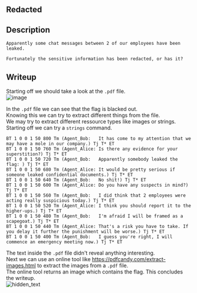 ## Redacted

## Description
```
Apparently some chat messages between 2 of our employees have been leaked.

Fortunately the sensitive information has been redacted, or has it?
```

## Writeup

Starting off we should take a look at the `.pdf` file. <br/>
![image](https://github.com/CTF-Citadel/challenges/assets/110562298/ef6c06eb-5c64-4282-9d9a-5d2eb9917fab)

In the `.pdf` file we can see that the flag is blacked out. <br/>
Knowing this we can try to extract different things from the file. <br/>
We may try to extract different ressource types like images or strings. <br/>
Starting off we can try a `strings` command. <br/>
```
BT 1 0 0 1 50 800 Tm (Agent_Bob:   It has come to my attention that we may have a mole in our company.) Tj T* ET
BT 1 0 0 1 50 760 Tm (Agent_Alice: Is there any evidence for your superstition?) Tj T* ET
BT 1 0 0 1 50 720 Tm (Agent_Bob:   Apparently somebody leaked the flag: ) Tj T* ET
BT 1 0 0 1 50 680 Tm (Agent_Alice: It would be pretty serious if someone leaked confidential documents.) Tj T* ET
BT 1 0 0 1 50 640 Tm (Agent_Bob:   No shit!) Tj T* ET
BT 1 0 0 1 50 600 Tm (Agent_Alice: Do you have any suspects in mind?) Tj T* ET
BT 1 0 0 1 50 560 Tm (Agent_Bob:   I did think that 2 employees were acting really suspicious today.) Tj T* ET
BT 1 0 0 1 50 520 Tm (Agent_Alice: I think you should report it to the higher-ups.) Tj T* ET
BT 1 0 0 1 50 480 Tm (Agent_Bob:   I'm afraid I will be framed as a scapegoat.) Tj T* ET
BT 1 0 0 1 50 440 Tm (Agent_Alice: That's a risk you have to take. If you delay it further the punishment will be worse.) Tj T* ET
BT 1 0 0 1 50 400 Tm (Agent_Bob:   I guess you're right, I will commence an emergency meeting now.) Tj T* ET
```

The text inside the `.pdf` file didn't reveal anything interesting. <br/>
Next we can use an online tool like https://pdfcandy.com/extract-images.html to extract the images from a `.pdf` file. <br/>
The online tool returns an image which contains the flag. This concludes the writeup. <br/>
![hidden_text](https://github.com/CTF-Citadel/challenges/assets/110562298/48dc2169-a3bd-4c5c-9e3e-0af93e394d66)



